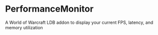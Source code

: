 # PerformanceMonitor
A World of Warcraft LDB addon to display your current FPS, latency, and memory utilization
